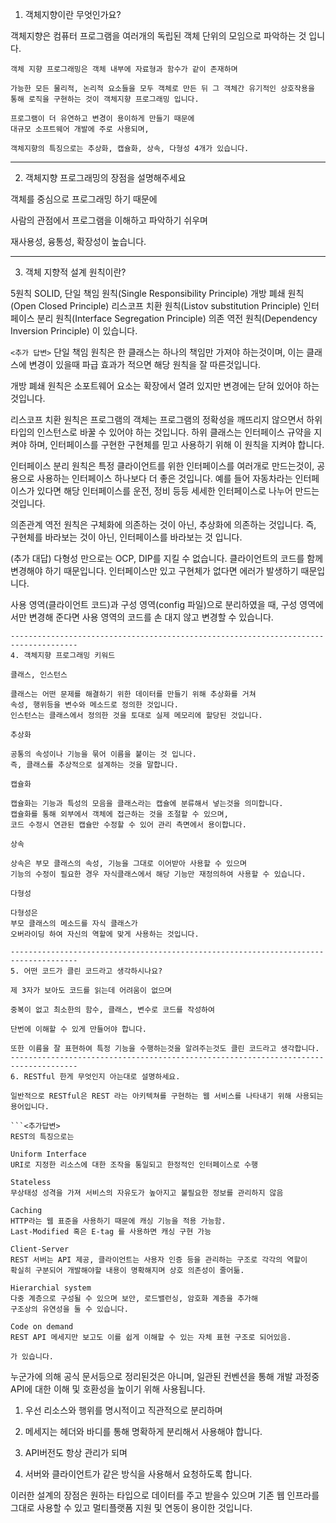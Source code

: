 1. 객체지향이란 무엇인가요?

객체지향은 컴퓨터 프로그램을 여러개의 독립된 객체 단위의 모임으로 파악하는 것 입니다. 

```<추가 답변
객체 지향 프로그래밍은 객체 내부에 자료형과 함수가 같이 존재하며

가능한 모든 물리적, 논리적 요소들을 모두 객체로 만든 뒤 그 객체간 유기적인 상호작용을 통해 로직을 구현하는 것이 객체지향 프로그래밍 입니다.

프로그램이 더 유연하고 변경이 용이하게 만들기 때문에 
대규모 소프트웨어 개발에 주로 사용되며,

객체지향의 특징으로는 추상화, 캡슐화, 상속, 다형성 4개가 있습니다.
```
-------------------------------------------------------------------------------------
2. 객체지향 프로그래밍의 장점을 설명해주세요

객체를 중심으로 프로그래밍 하기 때문에

사람의 관점에서 프로그램을 이해하고 파악하기 쉬우며

재사용성, 융통성, 확장성이 높습니다.

-------------------------------------------------------------------------------------
3. 객체 지향적 설계 원칙이란?

5원칙 SOLID, 
단일 책임 원칙(Single Responsibility Principle)
개방 폐쇄 원칙(Open Closed Principle)
리스코프 치환 원칙(Listov substitution Principle)
인터페이스 분리 원칙(Interface Segregation Principle)
의존 역전 원칙(Dependency Inversion Principle) 이 있습니다.

```<추가 답변>```
단일 책임 원칙은  한 클래스는 하나의 책임만 가져야 하는것이며,
이는 클래스에 변경이 있을때 파급 효과가 적으면 해당 원칙을 잘 따른것입니다.

개방 폐쇄 원칙은 소포트웨어 요소는 확장에서 열려 있지만 변경에는 닫혀 있어야 
하는 것입니다.

리스코프 치환 원칙은 프로그램의 객체는 프로그램의 정확성을 깨뜨리지 않으면서 
하위 타입의 인스턴스로 바꿀 수 있어야 하는 것입니다.
하위 클래스는 인터페이스 규약을 지켜야 하며, 인터페이스를 구현한 구현체를 믿고
사용하기 위해 이 원칙을 지켜야 합니다.

인터페이스 분리 원칙은 특정 클라이언트를 위한 인터페이스를 여러개로 만드는것이,
공용으로 사용하는 인터페이스 하나보다 더 좋은 것입니다.
예를 들어 자동차라는 인터페이스가 있다면 해당 인터페이스를 운전, 정비 등등 세세한 인터페이스로 나누어 만드는 것입니다.

의존관계 역전 원칙은 구체화에 의존하는 것이 아닌, 추상화에 의존하는 것입니다.
즉, 구현체를 바라보는 것이 아닌, 인터페이스를 바라보는 것 입니다.

(추가 대답)
다형성 만으로는 OCP, DIP를 지킬 수 없습니다. 클라이언트의 코드를 함께 변경해야 하기 때문입니다. 인터페이스만 있고 구현체가 없다면 에러가 발생하기 때문입니다.

사용 영역(클라이언트 코드)과 구성 영역(config 파일)으로 분리하였을 때, 구성 영역에서만 변경해 준다면
사용 영역의 코드를 손 대지 않고 변경할 수 있습니다.
```
-------------------------------------------------------------------------------------
4. 객체지향 프로그래밍 키워드

클래스, 인스턴스

클래스는 어떤 문제를 해결하기 위한 데이터를 만들기 위해 추상화를 거쳐
속성, 행위등을 변수와 메소드로 정의한 것입니다.
인스턴스는 클래스에서 정의한 것을 토대로 실제 메모리에 할당된 것입니다.

추상화

공통의 속성이나 기능을 묶어 이름을 붙이는 것 입니다.
즉, 클래스를 추상적으로 설계하는 것을 말합니다.

캡슐화

캡슐화는 기능과 특성의 모음을 클래스라는 캡슐에 분류해서 넣는것을 의미합니다.
캡슐화를 통해 외부에서 객체에 접근하는 것을 조절할 수 있으며,
코드 수정시 연관된 캡슐만 수정할 수 있어 관리 측면에서 용이합니다.

상속

상속은 부모 클래스의 속성, 기능을 그대로 이어받아 사용할 수 있으며
기능의 수정이 필요한 경우 자식클래스에서 해당 기능만 재정의하여 사용할 수 있습니다.

다형성

다형성은 
부모 클래스의 메소드를 자식 클래스가 
오버라이딩 하여 자신의 역할에 맞게 사용하는 것입니다.

-------------------------------------------------------------------------------------
5. 어떤 코드가 클린 코드라고 생각하시나요?

제 3자가 보아도 코드를 읽는데 어려움이 없으며

중복이 없고 최소한의 함수, 클래스, 변수로 코드를 작성하여

단번에 이해할 수 있게 만들어야 합니다.

또한 이름을 잘 표현하여 특정 기능을 수행하는것을 알려주는것도 클린 코드라고 생각합니다. 
-------------------------------------------------------------------------------------
6. RESTful 한게 무엇인지 아는대로 설명하세요.

일반적으로 RESTful은 REST 라는 아키텍쳐를 구현하는 웹 서비스를 나타내기 위해 사용되는 용어입니다.

```<추가답변>
REST의 특징으로는 

Uniform Interface
URI로 지정한 리소스에 대한 조작을 통일되고 한정적인 인터페이스로 수행

Stateless
무상태성 성격을 가져 서비스의 자유도가 높아지고 불필요한 정보를 관리하지 않음

Caching
HTTP라는 웹 표준을 사용하기 때문에 캐싱 기능을 적용 가능함.
Last-Modified 혹은 E-tag 를 사용하면 캐싱 구현 가능

Client-Server
REST 서버는 API 제공, 클라이언트는 사용자 인증 등을 관리하는 구조로 각각의 역할이
확실히 구분되어 개발해야할 내용이 명확해지며 상호 의존성이 줄어듦.

Hierarchial system
다중 계층으로 구성될 수 있으며 보안, 로드밸런싱, 암호화 계층을 추가해
구조상의 유연성을 둘 수 있습니다.

Code on demand 
REST API 메세지만 보고도 이를 쉽게 이해할 수 있는 자체 표현 구조로 되어있음.

가 있습니다.
```

누군가에 의해 공식 문서등으로 정리된것은 아니며, 일관된 컨벤션을 통해 개발 과정중 API에 대한 이해 및 호환성을 높이기 위해 사용됩니다.

1. 우선 리소스와 행위를 명시적이고 직관적으로 분리하며

2. 메세지는 헤더와 바디를 통해 명확하게 분리해서 사용해야 합니다.

3. API버전도 항상 관리가 되며

4. 서버와 클라이언트가 같은 방식을 사용해서 요청하도록 합니다.

이러한 설계의 장점은
원하는 타입으로 데이터를 주고 받을수 있으며
기존 웹 인프라를 그대로 사용할 수 있고
멀티플랫폼 지원 및 연동이 용이한 것입니다.
